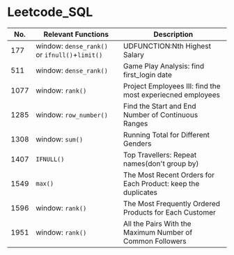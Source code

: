 # Leetcode_SQL

| No.           | Relevant Functions |Description|
| ------------- | -----------------| -------------|
| 177 | window: `dense_rank()` or `ifnull()`+`limit()` |UDFUNCTION:Nth Highest Salary|
| 511 | window: `dense_rank()`  |Game Play Analysis: find first_login date|
| 1077 | window: `rank()`  |Project Employees III: find the most experiecned employees|
| 1285 | window: `row_number()`  |Find the Start and End Number of Continuous Ranges|
| 1308 | window: `sum()`  |Running Total for Different Genders|
| 1407 | `IFNULL()`  |Top Travellers: Repeat names(don't group by)|
| 1549 |  `max()`  |The Most Recent Orders for Each Product: keep the duplicates|
| 1596 | window: `rank()`  |The Most Frequently Ordered Products for Each Customer|
| 1951 | window: `rank()`  |All the Pairs With the Maximum Number of Common Followers|
